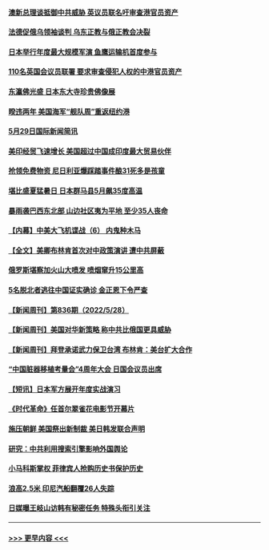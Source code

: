#### [澳新总理谈抵御中共威胁 英议员联名吁审查港官员资产](../pages/prog202/a103441699.md?t=05300951) 
#### [法德促俄乌领袖谈判 乌东正教与俄正教会决裂](../pages/prog202/a103441700.md?t=05300951) 
#### [日本举行年度最大规模军演 鱼鹰运输机首度参与](../pages/prog202/a103441687.md?t=05300951) 
#### [110名英国会议员联署 要求审查侵犯人权的中港官员资产](../pages/prog202/a103441666.md?t=05300951) 
#### [东瀛佛光盛 日本东大寺珍贵佛像展](../pages/prog202/a103441590.md?t=05300951) 
#### [暌违两年 美国海军“舰队周”重返纽约港](../pages/prog202/a103441566.md?t=05300951) 
#### [5月29日国际新闻简讯](../pages/prog202/a103441583.md?t=05300951) 
#### [美印经贸飞速增长 美国超过中国成印度最大贸易伙伴](../pages/prog202/a103441538.md?t=05300951) 
#### [抢领免费物资 尼日利亚爆踩踏事件酿31死多是孩童](../pages/prog202/a103441465.md?t=05300951) 
#### [堪比盛夏猛暑日 日本群马县5月飙35度高温](../pages/prog202/a103441460.md?t=05300951) 
#### [暴雨袭巴西东北部 山边社区夷为平地 至少35人丧命](../pages/prog202/a103441406.md?t=05300951) 
#### [【内幕】中美大飞机谍战（6） 内鬼种木马](../pages/prog202/a103441315.md?t=05300951) 
#### [【全文】美卿布林肯首次对中政策演讲 遭中共屏蔽](../pages/prog202/a103441379.md?t=05300951) 
#### [俄罗斯堪察加火山大喷发 喷烟窜升15公里高](../pages/prog202/a103441357.md?t=05300951) 
#### [5名脱北者逃往中国证实确诊 金正恩下令严查](../pages/prog202/a103441323.md?t=05300951) 
#### [【新闻周刊】第836期（2022/5/28）](../pages/prog202/a103441271.md?t=05300951) 
#### [【新闻周刊】美国对华新策略 称中共比俄国更具威胁](../pages/prog202/a103441259.md?t=05300951) 
#### [【新闻周刊】拜登承诺武力保卫台湾 布林肯：美台扩大合作](../pages/prog202/a103441253.md?t=05300951) 
#### [“中国脏器移植考量会”4周年大会 日国会议员出席](../pages/prog202/a103441171.md?t=05300951) 
#### [【短讯】日本军方展开年度实战演习](../pages/prog202/a103441165.md?t=05300951) 
#### [《时代革命》任首尔翠雀花电影节开幕片](../pages/prog202/a103440999.md?t=05300951) 
#### [施压朝鲜 美国祭出新制裁 美日韩发联合声明](../pages/prog202/a103440992.md?t=05300951) 
#### [研究：中共利用搜索引擎影响外国舆论](../pages/prog202/a103440872.md?t=05300951) 
#### [小马科斯掌权 菲律宾人抢购历史书保护历史](../pages/prog202/a103440856.md?t=05300951) 
#### [浪高2.5米 印尼汽船翻覆26人失踪](../pages/prog202/a103440865.md?t=05300951) 
#### [日媒曝王岐山访韩有秘密任务 特殊头衔引关注](../pages/prog202/a103440827.md?t=05300951) 

----
#### [ >>> 更早内容 <<< ](../indexes/prog202-earlier.md)
